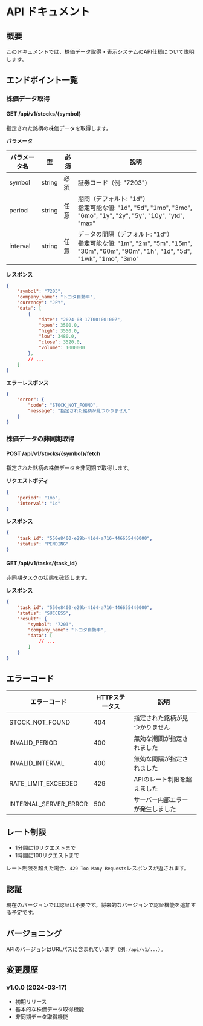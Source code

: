 # API ドキュメント

## 概要

このドキュメントでは、株価データ取得・表示システムのAPI仕様について説明します。

## エンドポイント一覧

### 株価データ取得

#### GET /api/v1/stocks/{symbol}

指定された銘柄の株価データを取得します。

**パラメータ**

| パラメータ名 | 型 | 必須 | 説明 |
|------------|------|------|------|
| symbol | string | 必須 | 証券コード（例: "7203"） |
| period | string | 任意 | 期間（デフォルト: "1d"）<br>指定可能な値: "1d", "5d", "1mo", "3mo", "6mo", "1y", "2y", "5y", "10y", "ytd", "max" |
| interval | string | 任意 | データの間隔（デフォルト: "1d"）<br>指定可能な値: "1m", "2m", "5m", "15m", "30m", "60m", "90m", "1h", "1d", "5d", "1wk", "1mo", "3mo" |

**レスポンス**

```json
{
    "symbol": "7203",
    "company_name": "トヨタ自動車",
    "currency": "JPY",
    "data": [
        {
            "date": "2024-03-17T00:00:00Z",
            "open": 3500.0,
            "high": 3550.0,
            "low": 3480.0,
            "close": 3520.0,
            "volume": 1000000
        },
        // ...
    ]
}
```

**エラーレスポンス**

```json
{
    "error": {
        "code": "STOCK_NOT_FOUND",
        "message": "指定された銘柄が見つかりません"
    }
}
```

### 株価データの非同期取得

#### POST /api/v1/stocks/{symbol}/fetch

指定された銘柄の株価データを非同期で取得します。

**リクエストボディ**

```json
{
    "period": "1mo",
    "interval": "1d"
}
```

**レスポンス**

```json
{
    "task_id": "550e8400-e29b-41d4-a716-446655440000",
    "status": "PENDING"
}
```

#### GET /api/v1/tasks/{task_id}

非同期タスクの状態を確認します。

**レスポンス**

```json
{
    "task_id": "550e8400-e29b-41d4-a716-446655440000",
    "status": "SUCCESS",
    "result": {
        "symbol": "7203",
        "company_name": "トヨタ自動車",
        "data": [
            // ...
        ]
    }
}
```

## エラーコード

| エラーコード | HTTPステータス | 説明 |
|------------|--------------|------|
| STOCK_NOT_FOUND | 404 | 指定された銘柄が見つかりません |
| INVALID_PERIOD | 400 | 無効な期間が指定されました |
| INVALID_INTERVAL | 400 | 無効な間隔が指定されました |
| RATE_LIMIT_EXCEEDED | 429 | APIのレート制限を超えました |
| INTERNAL_SERVER_ERROR | 500 | サーバー内部エラーが発生しました |

## レート制限

- 1分間に10リクエストまで
- 1時間に100リクエストまで

レート制限を超えた場合、`429 Too Many Requests`レスポンスが返されます。

## 認証

現在のバージョンでは認証は不要です。将来的なバージョンで認証機能を追加する予定です。

## バージョニング

APIのバージョンはURLパスに含まれています（例: `/api/v1/...`）。

## 変更履歴

### v1.0.0 (2024-03-17)
- 初期リリース
- 基本的な株価データ取得機能
- 非同期データ取得機能 